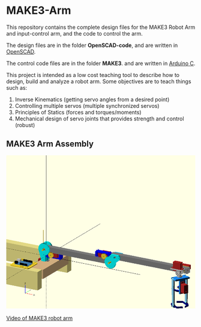 # MAKE3-Arm

This repository contains the complete design files for the MAKE3 Robot Arm and input-control arm, and the code to control the arm.

The design files are in the folder **OpenSCAD-code**, and are written in [OpenSCAD](https://openscad.org/).

The control code files are in the folder **MAKE3**.  and are written in [Arduino C](https://www.arduino.cc/).
 
This project is intended as a low cost teaching tool to describe how to design, build and analyze a robot arm.  Some objectives are to teach things such as:
1. Inverse Kinematics (getting servo angles from a desired point)
2. Controlling multiple servos (multiple synchronized servos)
3. Principles of Statics (forces and torques/moments)
4. Mechanical design of servo joints that provides strength and control (robust)

## MAKE3 Arm Assembly

![MAKE3-Arm-gif](/Images/MAKE3_Arm_FlyAround.gif)

[Video of MAKE3 robot arm](https://www.wevideo.com/view/3040378114)


